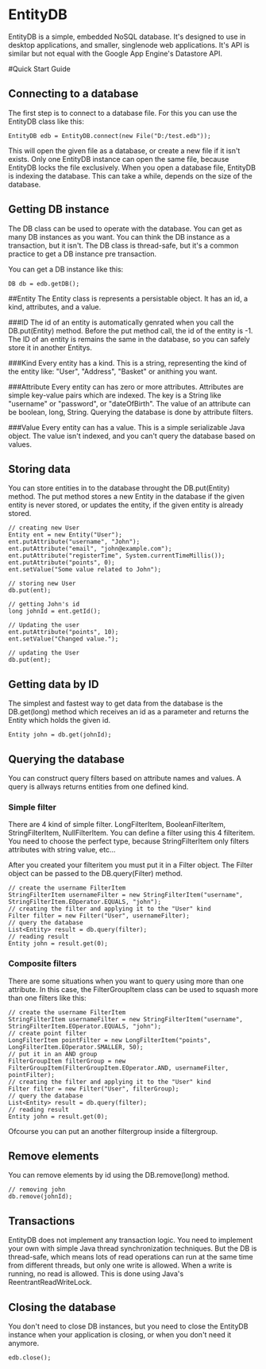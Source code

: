 EntityDB
========

EntityDB is a simple, embedded NoSQL database. It's designed to use in desktop applications, and smaller, singlenode web applications. It's API is similar but not equal with the Google App Engine's Datastore API.

#Quick Start Guide

## Connecting to a database
The first step is to connect to a database file. For this you can use the EntityDB class like this:

    EntityDB edb = EntityDB.connect(new File("D:/test.edb"));
    
This will open the given file as a database, or create a new file if it isn't exists. Only one EntityDB instance can open the same file, because EntityDB locks the file exclusively. When you open a database file, EntityDB is indexing the database. This can take a while, depends on the size of the database.

## Getting DB instance
The DB class can be used to operate with the database. You can get as many DB instances as you want. You can think the DB instance as a transaction, but it isn't. The DB class is thread-safe, but it's a common practice to get a DB instance pre transaction.

You can get a DB instance like this:

    DB db = edb.getDB();
    
##Entity
The Entity class is represents a persistable object. It has an id, a kind, attributes, and a value.

###ID
The id of an entity is automatically genrated when you call the DB.put(Entity) method. Before the put method call, the id of the entity is -1. The ID of an entity is remains the same in the database, so you can safely store it in another Entitys.

###Kind
Every entity has a kind. This is a string, representing the kind of the entity like: "User", "Address", "Basket" or anithing you want.

###Attribute
Every entity can has zero or more attributes. Attributes are simple key-value pairs which are indexed. The key is a String like "username" or "password", or "dateOfBirth". The value of an attribute can be boolean, long, String.
Querying the database is done by attribute filters.

###Value
Every entity can has a value. This is a simple serializable Java object. The value isn't indexed, and you can't query the database based on values.

## Storing data
You can store entities in to the database throught the DB.put(Entity) method. The put method stores a new Entity in the database if the given entity is never stored, or updates the entity, if the given entity is already stored.

    // creating new User
    Entity ent = new Entity("User");
	ent.putAttribute("username", "John");
	ent.putAttribute("email", "john@example.com");
	ent.putAttribute("registerTime", System.currentTimeMillis());
	ent.putAttribute("points", 0);
	ent.setValue("Some value related to John");
		
	// storing new User
	db.put(ent);
	
	// getting John's id
	long johnId = ent.getId();
		
	// Updating the user
	ent.putAttribute("points", 10);
	ent.setValue("Changed value.");
		
	// updating the User
	db.put(ent);
    
## Getting data by ID
The simplest and fastest way to get data from the database is the DB.get(long) method which receives an id as a parameter and returns the Entity which holds the given id.

    Entity john = db.get(johnId);

## Querying the database
You can construct query filters based on attribute names and values. A query is allways returns entities from one defined kind.

### Simple filter
There are 4 kind of simple filter. LongFilterItem, BooleanFilterItem, StringFilterItem, NullFilterItem. You can define a filter using this 4 filteritem. You need to choose the perfect type, because StringFilterItem only filters attributes with string value, etc...

After you created your filteritem you must put it in a Filter object. The Filter object can be passed to the DB.query(Filter) method.

    // create the username FilterItem
	StringFilterItem usernameFilter = new StringFilterItem("username", StringFilterItem.EOperator.EQUALS, "john");
	// creating the filter and applying it to the "User" kind
	Filter filter = new Filter("User", usernameFilter);
	// query the database
	List<Entity> result = db.query(filter);
	// reading result
	Entity john = result.get(0);
	
### Composite filters
There are some situations when you want to query using more than one attribute. In this case, the FilterGroupItem class can be used to squash more than one filters like this:

    // create the username FilterItem
	StringFilterItem usernameFilter = new StringFilterItem("username", StringFilterItem.EOperator.EQUALS, "john");
	// create point filter
	LongFilterItem pointFilter = new LongFilterItem("points", LongFilterItem.EOperator.SMALLER, 50);
	// put it in an AND group
	FilterGroupItem filterGroup = new FilterGroupItem(FilterGroupItem.EOperator.AND, usernameFilter, pointFilter);
	// creating the filter and applying it to the "User" kind
	Filter filter = new Filter("User", filterGroup);
	// query the database
	List<Entity> result = db.query(filter);
	// reading result
	Entity john = result.get(0);
	
Ofcourse you can put an another filtergroup inside a filtergroup.
	
## Remove elements
You can remove elements by id using the DB.remove(long) method.

    // removing john
	db.remove(johnId);
	
## Transactions
EntityDB does not implement any transaction logic. You need to implement your own with simple Java thread synchronization techniques.
But the DB is thread-safe, which means lots of read operations  can run at the same time from different threads, but only one write is allowed. When a write is running, no read is allowed. This is done using Java's ReentrantReadWriteLock.

## Closing the database
You don't need to close DB instances, but you need to close the EntityDB instance when your application is closing, or when you don't need it anymore.

	edb.close();


